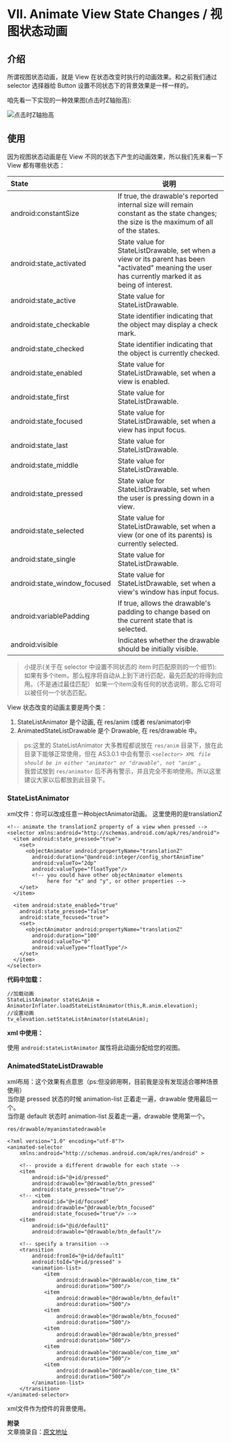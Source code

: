 # Ⅶ. Animate View State Changes / 视图状态动画

## 介绍

所谓视图状态动画，就是 View 在状态改变时执行的动画效果。和之前我们通过 selector 选择器给 Button 设置不同状态下的背景效果是一样一样的。

咱先看一下实现的一种效果图(点击时Z轴抬高):

![点击时Z轴抬高](https://cdn.jsdelivr.net/gh/ocnyang/Android-Animation-Set@master/README_Res/view_state_change_animation.gif?token=AQ83MkyhlHVruXxcDTI07XfPKKW_ja9Tks5axLfpwA%3D%3D)  

## 使用

因为视图状态动画是在 View 不同的状态下产生的动画效果，所以我们先来看一下 View 都有哪些状态：  

| State | 说明 |
| :------- | ------ | 
| android:constantSize | If true, the drawable's reported internal size will remain constant as the state changes; the size is the maximum of all of the states. | 
| android:state_activated | State value for StateListDrawable, set when a view or its parent has been "activated" meaning the user has currently marked it as being of interest. | 
| android:state_active | State value for StateListDrawable. | 
| android:state_checkable | State identifier indicating that the object may display a check mark. | 
| android:state_checked | State identifier indicating that the object is currently checked. | 
| android:state_enabled | State value for StateListDrawable, set when a view is enabled. | 
| android:state_first | State value for StateListDrawable. | 
| android:state_focused | State value for StateListDrawable, set when a view has input focus. | 
| android:state_last | State value for StateListDrawable. | 
| android:state_middle | State value for StateListDrawable. | 
| android:state_pressed | State value for StateListDrawable, set when the user is pressing down in a view. | 
| android:state_selected | State value for StateListDrawable, set when a view (or one of its parents) is currently selected. | 
| android:state_single | State value for StateListDrawable. | 
| android:state_window_focused | State value for StateListDrawable, set when a view's window has input focus. | 
| android:variablePadding | If true, allows the drawable's padding to change based on the current state that is selected. | 
| android:visible | Indicates whether the drawable should be initially visible.| 

> 小提示(关于在 selector 中设置不同状态的 item 时匹配原则的一个细节):
> 如果有多个item，那么程序将自动从上到下进行匹配，最先匹配的将得到应用。（不是通过最佳匹配）
> 如果一个item没有任何的状态说明，那么它将可以被任何一个状态匹配。

View 状态改变的动画主要是两个类： 
1. StateListAnimator 是个动画, 在 res/anim (或者 res/animator)中  
2. AnimatedStateListDrawable 是个 Drawable, 在 res/drawable 中。 

> ps:这里的 StateListAnimator 大多教程都说放在 `res/anim` 目录下，放在此目录下能够正常使用，但在 AS3.0.1 中会有警示
*`<selector> XML file should be in either "animator" or "drawable", not "anim"`* 。  
> 我尝试放到 `res/animator` 后不再有警示，并且完全不影响使用。所以这里建议大家以后都放到此目录下。

### StateListAnimator 

xml文件：你可以改成任意一种objectAnimator动画。 这里使用的是translationZ

    <!-- animate the translationZ property of a view when pressed -->
    <selector xmlns:android="http://schemas.android.com/apk/res/android">
      <item android:state_pressed="true">
        <set>
          <objectAnimator android:propertyName="translationZ"
            android:duration="@android:integer/config_shortAnimTime"
            android:valueTo="2dp"
            android:valueType="floatType"/>
            <!-- you could have other objectAnimator elements
                 here for "x" and "y", or other properties -->
        </set>
      </item>
      
      <item android:state_enabled="true"
        android:state_pressed="false"
        android:state_focused="true">
        <set>
          <objectAnimator android:propertyName="translationZ"
            android:duration="100"
            android:valueTo="0"
            android:valueType="floatType"/>
        </set>
      </item>
    </selector>

**代码中加载：**

    //加载动画
    StateListAnimator stateLAnim = AnimatorInflater.loadStateListAnimator(this,R.anim.elevation);   
    //设置动画
    tv_elevation.setStateListAnimator(stateLAnim);

**xml 中使用：**

使用 `android:stateListAnimator` 属性将此动画分配给您的视图。

### AnimatedStateListDrawable

xml布局：这个效果有点意思（ps:但没卵用啊，目前我是没有发现适合哪种场景使用）   
当你是 pressed 状态的时候 animation-list 正着走一遍，drawable 使用最后一个。  
当你是 default 状态时 animation-list 反着走一遍，drawable 使用第一个。

`res/drawable/myanimstatedrawable`

    <?xml version="1.0" encoding="utf-8"?>
    <animated-selector 
        xmlns:android="http://schemas.android.com/apk/res/android" >
    
        <!-- provide a different drawable for each state -->
        <item
            android:id="@+id/pressed"
            android:drawable="@drawable/btn_pressed"
            android:state_pressed="true"/>
        <!-- <item
            android:id="@+id/focused"
            android:drawable="@drawable/btn_focused"
            android:state_focused="true"/> -->
        <item
            android:id="@id/default1"
            android:drawable="@drawable/btn_default"/>
    
        <!-- specify a transition -->
        <transition
            android:fromId="@+id/default1"
            android:toId="@+id/pressed" >
            <animation-list>
                <item
                    android:drawable="@drawable/con_time_tk"
                    android:duration="500"/>
                <item
                    android:drawable="@drawable/btn_default"
                    android:duration="500"/>
                <item
                    android:drawable="@drawable/btn_focused"
                    android:duration="500"/>
                <item
                    android:drawable="@drawable/btn_pressed"
                    android:duration="500"/>
                <item
                    android:drawable="@drawable/con_time_xm"
                    android:duration="500"/>
                <item
                    android:drawable="@drawable/con_time_tk"
                    android:duration="500"/>
            </animation-list>
        </transition>
    </animated-selector>

xml文件作为控件的背景使用。

**附录**  
文章摘录自：[原文地址](https://blog.csdn.net/huyuchaoheaven/article/details/47152029)